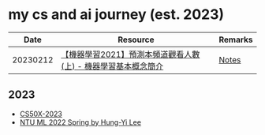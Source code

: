 # my cs and ai journey (est. 2023)
|Date|Resource|Remarks|
|------------ | ------------| ------------| 
|20230212 |[【機器學習2021】預測本頻道觀看人數 (上) - 機器學習基本概念簡介](https://www.youtube.com/watch?v=Ye018rCVvOo)| [Notes](ntu-ml-2022-spring/week-1/preparation-1/)|

## 2023
- [CS50X-2023](cs50x-2023/)
- [NTU ML 2022 Spring by Hung-Yi Lee](ntu-ml-2022-spring/)
